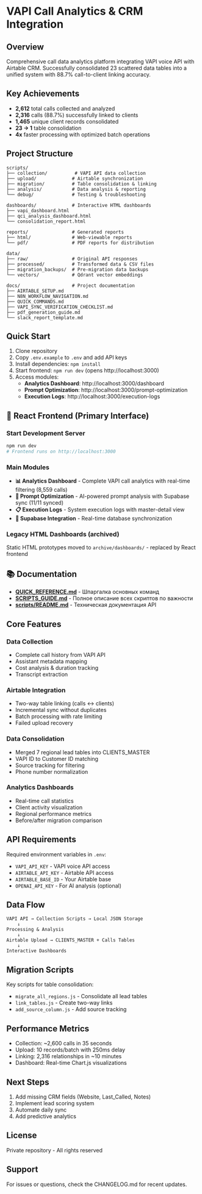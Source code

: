 # VAPI Call Analytics & CRM Integration

## Overview

Comprehensive call data analytics platform integrating VAPI voice API with Airtable CRM. Successfully consolidated 23 scattered data tables into a unified system with 88.7% call-to-client linking accuracy.

## Key Achievements

- **2,612** total calls collected and analyzed
- **2,316** calls (88.7%) successfully linked to clients
- **1,465** unique client records consolidated
- **23 → 1** table consolidation
- **4x** faster processing with optimized batch operations

## Project Structure

```
scripts/
├── collection/          # VAPI API data collection
├── upload/             # Airtable synchronization  
├── migration/          # Table consolidation & linking
├── analysis/           # Data analysis & reporting
└── debug/              # Testing & troubleshooting

dashboards/             # Interactive HTML dashboards
├── vapi_dashboard.html
├── qci_analysis_dashboard.html  
└── consolidation_report.html

reports/                # Generated reports
├── html/               # Web-viewable reports
└── pdf/                # PDF reports for distribution

data/
├── raw/                # Original API responses
├── processed/          # Transformed data & CSV files
├── migration_backups/  # Pre-migration data backups
└── vectors/            # Qdrant vector embeddings

docs/                   # Project documentation
├── AIRTABLE_SETUP.md
├── N8N_WORKFLOW_NAVIGATION.md
├── QUICK_COMMANDS.md
├── VAPI_SYNC_VERIFICATION_CHECKLIST.md
├── pdf_generation_guide.md
└── slack_report_template.md
```

## Quick Start

1. Clone repository
2. Copy `.env.example` to `.env` and add API keys
3. Install dependencies: `npm install`
4. Start frontend: `npm run dev` (opens http://localhost:3000)
5. Access modules:
   - **Analytics Dashboard**: http://localhost:3000/dashboard
   - **Prompt Optimization**: http://localhost:3000/prompt-optimization
   - **Execution Logs**: http://localhost:3000/execution-logs

## 🚀 React Frontend (Primary Interface)

### Start Development Server
```bash
npm run dev
# Frontend runs on http://localhost:3000
```

### Main Modules
- **📊 Analytics Dashboard** - Complete VAPI call analytics with real-time filtering (8,559 calls)
- **🎯 Prompt Optimization** - AI-powered prompt analysis with Supabase sync (11/11 synced)
- **📋 Execution Logs** - System execution logs with master-detail view
- **💾 Supabase Integration** - Real-time database synchronization

### Legacy HTML Dashboards (archived)
Static HTML prototypes moved to `archive/dashboards/` - replaced by React frontend

## 📚 Documentation

- **[QUICK_REFERENCE.md](QUICK_REFERENCE.md)** - Шпаргалка основных команд
- **[SCRIPTS_GUIDE.md](SCRIPTS_GUIDE.md)** - Полное описание всех скриптов по важности
- **[scripts/README.md](scripts/README.md)** - Техническая документация API

## Core Features

### Data Collection
- Complete call history from VAPI API
- Assistant metadata mapping
- Cost analysis & duration tracking
- Transcript extraction

### Airtable Integration  
- Two-way table linking (calls ↔ clients)
- Incremental sync without duplicates
- Batch processing with rate limiting
- Failed upload recovery

### Data Consolidation
- Merged 7 regional lead tables into CLIENTS_MASTER
- VAPI ID to Customer ID matching
- Source tracking for filtering
- Phone number normalization

### Analytics Dashboards
- Real-time call statistics
- Client activity visualization
- Regional performance metrics
- Before/after migration comparison

## API Requirements

Required environment variables in `.env`:
- `VAPI_API_KEY` - VAPI voice API access
- `AIRTABLE_API_KEY` - Airtable API access
- `AIRTABLE_BASE_ID` - Your Airtable base
- `OPENAI_API_KEY` - For AI analysis (optional)

## Data Flow

```
VAPI API → Collection Scripts → Local JSON Storage
    ↓
Processing & Analysis
    ↓
Airtable Upload → CLIENTS_MASTER + Calls Tables
    ↓
Interactive Dashboards
```

## Migration Scripts

Key scripts for table consolidation:
- `migrate_all_regions.js` - Consolidate all lead tables
- `link_tables.js` - Create two-way links
- `add_source_column.js` - Add source tracking

## Performance Metrics

- Collection: ~2,600 calls in 35 seconds
- Upload: 10 records/batch with 250ms delay
- Linking: 2,316 relationships in ~10 minutes
- Dashboard: Real-time Chart.js visualizations

## Next Steps

1. Add missing CRM fields (Website, Last_Called, Notes)
2. Implement lead scoring system
3. Automate daily sync
4. Add predictive analytics

## License

Private repository - All rights reserved

## Support

For issues or questions, check the CHANGELOG.md for recent updates.